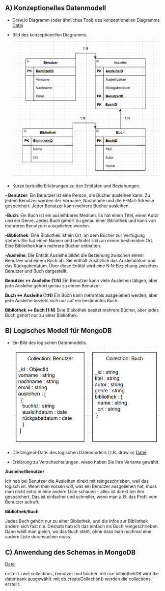 ## A) Konzeptionelles Datenmodell

- Draw.io Diagramm (oder ähnliches Tool) des konzeptionellen Diagramms
[Datei](KN-02.drawio)

- Bild des konzeptionellen Diagramms.
![Datenmodell Bild](K-Datenmodell.png)

- Kurze textuelle Erklärungen zu den Entitäten und Beziehungen.

**- Benutzer**: Ein Benutzer ist eine Person, die Bücher ausleihen kann. Zu jedem Benutzer werden der Vorname, Nachname und die E-Mail-Adresse gespeichert. Jeder Benutzer kann mehrere Bücher ausleihen.

**-Buch**: Ein Buch ist ein ausleihbares Medium. Es hat einen Titel, einen Autor und ein Genre. Jedes Buch gehört zu genau einer Bibliothek und kann von mehreren Benutzern ausgeliehen werden.

**-Bibliothek**: Eine Bibliothek ist ein Ort, an dem Bücher zur Verfügung stehen. Sie hat einen Namen und befindet sich an einem bestimmten Ort. Eine Bibliothek kann mehrere Bücher enthalten.

**-Ausleihe**: Die Entität Ausleihe bildet die Beziehung zwischen einem Benutzer und einem Buch ab. Sie enthält zusätzlich das Ausleihdatum und das Rückgabedatum. Über diese Entität wird eine N:N-Beziehung zwischen Benutzer und Buch dargestellt.

**Benutzer ↔ Ausleihe (1:N)**
Ein Benutzer kann viele Ausleihen tätigen, aber jede Ausleihe gehört genau zu einem Benutzer.

**Buch ↔ Ausleihe (1:N)**
Ein Buch kann mehrmals ausgeliehen werden, aber jede Ausleihe bezieht sich nur auf ein bestimmtes Buch.

**Bibliothek ↔ Buch (1:N)**
Eine Bibliothek besitzt mehrere Bücher, aber jedes Buch gehört nur zu einer Bibliothek.

## B) Logisches Modell für MongoDB

- Ein Bild des logischen Datenmodells.
![Bild](L-Datenmodell.png)


- Die Original-Datei des logischen Datenmodells (z.B. draw.io)
[Datei](logischessdatenmodell.drawio)

- Erklärung zu Verschachtelungen. wieso haben Sie Ihre Variante gewählt.

**Ausleihe/Benutzer**

Ich hab bei Benutzer die Ausleihen direkt mit reingeschrieben, weil das logisch ist.
Wenn man wissen will, was ein Benutzer ausgeliehen hat, muss man nicht extra in eine andere Liste schauen – alles ist direkt bei ihm gespeichert.
Das ist einfacher und schneller, wenn man z. B. das Profil vom Benutzer aufruft.

**Bibliothek/Buch**

Jedes Buch gehört nur zu einer Bibliothek, und die Infos zur Bibliothek ändern sich fast nie.
Deshalb hab ich das einfach ins Buch reingeschrieben.
Dann weiß man gleich, wo das Buch steht, ohne dass man nochmal eine andere Liste durchsuchen muss.

## C) Anwendung des Schemas in MongoDB

[Datei](createCollection.js)

erstellt zwei collections, benutzer und bücher. mit use bilbiothekDB wird die datenbank ausgewählt. mit db.createCollection() werden die collections erstellt.
